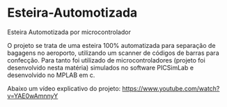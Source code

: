 # Esteira-Automotizada
Esteira Automotizada por microcontrolador


O projeto se trata de uma esteira 100% automatizada para separação de bagagens no aeroporto, utilizando um scanner de códigos de barras para confecção.
Para tanto foi utilizado de microcontroladores (projeto foi desenvolvido nesta matéria) simulados no software PICSimLab  e desenvolvido no MPLAB em c.

Abaixo um vídeo explicativo do projeto:
https://www.youtube.com/watch?v=YAE0wAmnnyY

